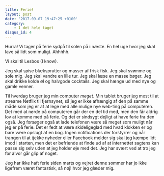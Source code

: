 ```yaml
---
title: Ferie!
layout: post
date: '2017-09-07 19:47:25 +0100'
category:
    - I det hele taget
disqus_id: 4
---
```

Hurra! Vi tager på ferie sydpå til solen på i næste. En hel uge hvor jeg skal lave så lidt som muligt. Ahhhhh.

 Vi skal til Lesbos (I know).

Jeg skal spise blæksprutter og masser af frisk fisk. Jeg skal svømme og sole mig. Jeg skal vandre en lille tur. Jeg skal læse en masse bøger. Jeg skal drikke kolde øl og halvgode cocktails. Jeg skal hænge ud med nye og gamle venner. 

Til hverdag bruger jeg min computer _meget_. Min tablet bruger jeg mest til at streame Netflix til fjernsynet, så jeg er ikke afhængig af den på samme måde som jeg er af at lege med alle mulige nye web-ting på computeren. Det med at nørde på computeren går der en del tid med, men den får aldrig lov at komme med på ferie. Og det er sindsygt dejligt at have ferie fra den også. Jeg forsøger også at lade telefonen være så meget som muligt når jeg er på ferie. Det er fedt at være skideligeglad med hvad klokken er og bare være opslugt af en bog. Ingen notifications der forstyrrer og når trangen til at tjekke nyheder eller Facebook melder sig skal jeg kæmpe lidt imod i starten, men det er befriende at finde ud af at internettet sagtens kan passe sig selv uden at jeg holder øje med det. Jeg har svært ved at tro jeg for alvor går glip af noget. 

Jeg har ikke haft ferie siden marts og vejret denne sommer har jo ikke ligefrem været fantastisk, så nøj! hvor jeg glæder mig.
